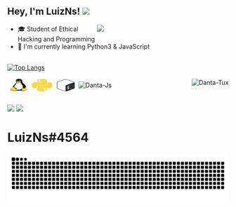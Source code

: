 <h2 align="left">Hey, I'm LuizNs! <img src="https://media.giphy.com/media/hvRJCLFzcasrR4ia7z/giphy.gif" width="25px"> </h2>
<img align="right" src="https://media.discordapp.net/attachments/732350657243381810/835713653234991104/computer-illustration.png" width="300"/>

- 🎓 Student of Ethical Hacking and Programming
- 🌱 I'm currently learning Python3 & JavaScript
<br/>
<div>
    <a href="#">
        <img alt="Top Langs" src="https://github-readme-stats.vercel.app/api/top-langs/?username=K4tyushAa&layout=compact&theme=radical&bg_color=30,e96443,904e95&title_color=fff&text_color=fff"/>
    </a>
</div>
 
<div style="display: inline_block"><br>
  <img align="center" alt="Danta-Linux" height="30" width="50" src="https://raw.githubusercontent.com/devicons/devicon/master/icons/linux/linux-original.svg">
  <img align="center" alt="Danta-Py" height="30" width="50" src="https://raw.githubusercontent.com/devicons/devicon/master/icons/python/python-plain.svg">
  <img align="center" alt="Danta-C" height="30" width="50" src="https://raw.githubusercontent.com/devicons/devicon/master/icons/bash/bash-original.svg">
  <img align="right" alt="Danta-Tux" src="https://media.tenor.com/images/ccb959edb41a02737755b2209ef7d97a/tenor.gif">
  <img align="center" alt="Danta-Js" height="30" width="50" src="https://cdn.jsdelivr.net/gh/devicons/devicon/icons/javascript/javascript-original.svg">
</div>
  
  ##
  <div>
  <a href="https://youtube.com/channel/UCXJCfdCgdtU9k87BMrBJtuA" target="_blank"><img src="https://img.shields.io/badge/-Youtube-%23333?style=for-the-badge&logo=youtube&logoColor=red" target="_blank"></a>
  <a href="https://twitter.com/K4tyusha_" target="_blank"><img src="https://img.shields.io/badge/-Twitter-%23333?style=for-the-badge&logo=twitter&logoColor=blue" target="_blank"></a>
  <h1>LuizNs#4564</h1>

  ![Snake animation](https://github.com/Dantalion-dev/Dantalion-dev/blob/output/github-contribution-grid-snake.svg)

</div>
